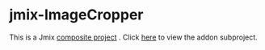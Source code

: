 # jmix-ImageCropper
This is a Jmix [composite project](https://docs.jmix.io/jmix/whats-new/index.html#composite-projects) .  Click [here](ImageCropper/) to view the addon subproject.  
